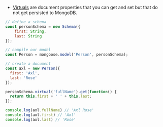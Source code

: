 - [Virtuals](https://mongoosejs.com/docs/api.html#schema_Schema-virtual) are document properties that you can get and set but that do not get persisted to MongoDB.
```javascript
// define a schema
const personSchema = new Schema({
	first: String,
    last: String
});

// compile our model
const Person = mongoose.model('Person', personSchema);

// create a document
const axl = new Person({
  first: 'Axl', 
  last: 'Rose' 
});

personSchema.virtual('fullName').get(function() {
  return this.first + ' ' + this.last;
});

console.log(axl.fullName) // 'Axl Rose'
console.log(axl.first) // 'Axl'
console.log(axl.last) // 'Rose'
```
